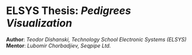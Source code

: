 # **ELSYS Thesis**: *Pedigrees Visualization*

**Author**: *Teodor Dishanski, Technology School Electronic Systems (ELSYS)*  
**Mentor**: *Lubomir Chorbadjiev, Seqpipe Ltd.*  
